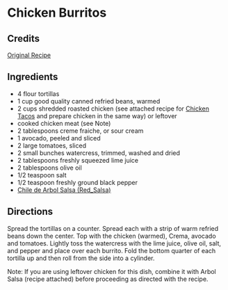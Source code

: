 # Chicken Burritos 

<!-- BEGIN content -->

## Credits

[Original Recipe](http://www.foodtv.com/foodtv/recipe/0,6255,3189,00.html "http://www.foodtv.com/foodtv/recipe/0,6255,3189,00.html")

## Ingredients

- 4 flour tortillas 
- 1 cup good quality canned refried beans, warmed 
- 2 cups shredded roasted chicken (see attached recipe for [Chicken Tacos](/recipe/index.php?title=Chicken_Tacos "Chicken Tacos") and prepare chicken in the same way) or leftover
- cooked chicken meat (see Note) 
- 2 tablespoons creme fraiche, or sour cream 
- 1 avocado, peeled and sliced 
- 2 large tomatoes, sliced 
- 2 small bunches watercress, trimmed, washed and dried 
- 2 tablespoons freshly squeezed lime juice 
- 2 tablespoons olive oil 
- 1/2 teaspoon salt 
- 1/2 teaspoon freshly ground black pepper
- [Chile de Arbol Salsa (Red\_Salsa)](/recipe/index.php?title=Chile_de_Arbol_Salsa_%28Red_Salsa%29 "Chile de Arbol Salsa (Red Salsa)")

## Directions

Spread the tortillas on a counter. Spread each with a strip of warm refried beans down the center. Top with the chicken (warmed), Crema, avocado and tomatoes. Lightly toss the watercress with the lime juice, olive oil, salt, and pepper and place over each burrito. Fold the bottom quarter of each tortilla up and then roll from the side into a cylinder.   
  
Note: If you are using leftover chicken for this dish, combine it with Arbol Salsa (recipe attached) before proceeding as directed with the recipe.

<!-- END content -->

